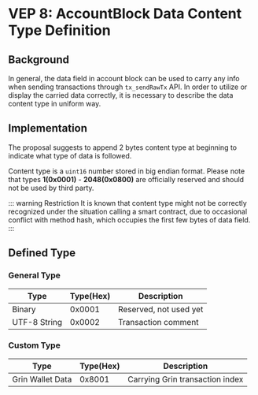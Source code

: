 # VEP 8: AccountBlock Data Content Type Definition

## Background

In general, the data field in account block can be used to carry any info when sending transactions through `tx_sendRawTx` API. 
In order to utilize or display the carried data correctly, it is necessary to describe the data content type in uniform way.

## Implementation

The proposal suggests to append 2 bytes content type at beginning to indicate what type of data is followed. 

Content type is a `uint16` number stored in big endian format.
Please note that types **1(0x0001)** - **2048(0x0800)** are officially reserved and should not be used by third party.

::: warning Restriction
It is known that content type might not be correctly recognized under the situation calling a smart contract, due to occasional conflict with method hash, which occupies the first few bytes of data field.
:::

## Defined Type

### General Type
| Type | Type(Hex) | Description |
| --- | --- | --- |
| Binary | 0x0001 | Reserved, not used yet |
| UTF-8 String | 0x0002 | Transaction comment |

### Custom Type
| Type | Type(Hex) | Description |
| --- | --- | --- |
| Grin Wallet Data | 0x8001 | Carrying Grin transaction index |
